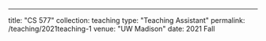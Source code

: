 ---
title: "CS 577"
collection: teaching
type: "Teaching Assistant"
permalink: /teaching/2021teaching-1
venue: "UW Madison"
date: 2021 Fall

